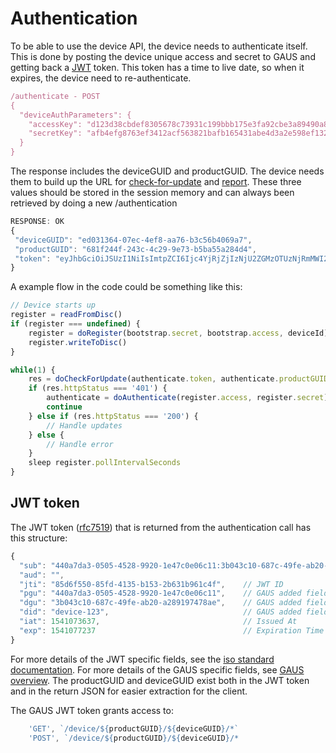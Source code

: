 # Authentication

To be able to use the device API, the device needs to authenticate itself. This is done by posting the device
unique access and secret to GAUS and getting back a [JWT](https://jwt.io) token. This token has a time to live date,
so when it expires, the device need to re-authenticate.


```javascript
/authenticate - POST
{
  "deviceAuthParameters": {
    "accessKey": "d123d38cbdef8305678c73931c199bbb175e3fa92cbe3a89490a85ebf34165a5",
    "secretKey": "afb4efg8763ef3412acf563821bafb165431abe4d3a2e598ef132ab3e4ef"
  }
}
```
The response includes the deviceGUID and productGUID. The device needs them to build up the URL for [check-for-update](../docs/check-for-update.md)
and [report](../docs/report.md). These three values should be stored in the session memory and can always been retrieved by doing a new /authentication
```javascript
RESPONSE: OK
{
 "deviceGUID": "ed031364-07ec-4ef8-aa76-b3c56b4069a7",
 "productGUID": "681f244f-243c-4c29-9e73-b5ba55a284d4",
 "token": "eyJhbGciOiJSUzI1NiIsImtpZCI6Ijc4YjRjZjIzNjU2ZGMzOTUzNjRmMWI2YzAyOTA3NjkxZjJjZGZmZTEifQ.eyJpc3MiOiJhY2NvdW50cy5nb29nbGUuY29tIiwic3ViIjoiMTEwNTAyMjUxMTU4OTIwMTQ3NzMyIiwiYXpwIjoiODI1MjQ5ODM1NjU5LXRlOHFnbDcwMWtnb25ub21ucDRzcXY3ZXJodTEyMTFzLmFwcHMuZ29vZ2xldXNlcmNvbnRlbnQuY29tIiwiZW1haWwiOiJwcmFiYXRoQHdzbzIuY29tIiwiYXRfaGFzaCI6InpmODZ2TnVsc0xCOGdGYXFSd2R6WWciLCJlbWFpbF92ZXJpZmllZCI6dHJ1ZSwiYXVkIjoiODI1MjQ5ODM1NjU5LXRlOHFnbDcwMWtnb25ub21ucDRzcXY3ZXJodTEyMTFzLmFwcHMuZ29vZ2xldXNlcmNvbnRlbnQuY29tIiwiaGQiOiJ3c28yLmNvbSIsImlhdCI6MTQwMTkwODI3MSwiZXhwIjoxNDAxOTEyMTcxfQ.TVKv-pdyvk2gW8sGsCbsnkqsrS0T-H00xnY6ETkIfgIxfotvFn5IwKm3xyBMpy0FFe0Rb5Ht8AEJV6PdWyxz8rMgX2HROWqSo_RfEfUpBb4iOsq4W28KftW5H0IA44VmNZ6zU4YTqPSt4TPhyFC9fP2D_Hg7JQozpQRUfbWTJI"
}
```

A example flow in the code could be something like this:
```javascript
// Device starts up
register = readFromDisc()
if (register === undefined) {
    register = doRegister(bootstrap.secret, bootstrap.access, deviceId)
    register.writeToDisc()
}

while(1) {
    res = doCheckForUpdate(authenticate.token, authenticate.productGUID, authenticate.deviceGUID)
    if (res.httpStatus === '401') {
        authenticate = doAuthenticate(register.access, register.secret)
        continue
    } else if (res.httpStatus === '200') {
        // Handle updates
    } else {
        // Handle error
    }
    sleep register.pollIntervalSeconds
}

```

## JWT token

The JWT token ([rfc7519](https://tools.ietf.org/html/rfc7519)) that is returned from the authentication call has this structure:

```javascript
{
  "sub": "440a7da3-0505-4528-9920-1e47c0e06c11:3b043c10-687c-49fe-ab20-a289197478ae",  //Subject
  "aud": "",
  "jti": "85d6f550-85fd-4135-b153-2b631b961c4f",    // JWT ID
  "pgu": "440a7da3-0505-4528-9920-1e47c0e06c11",    // GAUS added field: ProductGUID
  "dgu": "3b043c10-687c-49fe-ab20-a289197478ae",    // GAUS added field: DeviceGUID
  "did": "device-123",                              // GAUS added field: DeviceId
  "iat": 1541073637,                                // Issued At
  "exp": 1541077237                                 // Expiration Time
}
```

For more details of the JWT specific fields, see the [iso standard documentation](https://tools.ietf.org/html/rfc7519#section-4.1).
For more details of the GAUS specific fields, see [GAUS overview](../docs/overview.md).
The productGUID and deviceGUID exist both in the JWT token and in the return JSON for easier extraction for the client.

The GAUS JWT token grants access to:
```javascript
    'GET', `/device/${productGUID}/${deviceGUID}/*`
    'POST', `/device/${productGUID}/${deviceGUID}/*    
```
